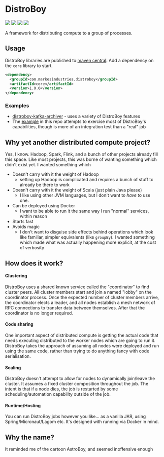 
# DistroBoy
[![][license-badge]][license]
[![][docs-badge]][docs]
[![][maven-badge]][maven]
[![][docker-coordinator-badge]][docker-coordinator]

A framework for distributing compute to a group of processes.

## Usage

DistroBoy libraries are published to [maven central][maven]. Add a dependency on the `core` library to start.
```xml
<dependency>
  <groupId>com.markosindustries.distroboy</groupId>
  <artifactId>core</artifactId>
  <version>1.0.0</version>
</dependency>
```

### Examples

- [distroboy-kafka-archiver](https://github.com/MarkOSIndustries/distroboy-kafka-archiver) - uses a variety of DistroBoy features 
- The [example](./example/src/main/java/com/markosindustries/distroboy/example/Main.java) in this repo attempts to exercise most of DistroBoy's capabilities, though is more of an integration test than a "real" job 


## Why yet another distributed compute project?
Yes, I know. Hadoop, Spark, Flink, and a bunch of other projects already fill this space.
Like most projects, this was borne of wanting something which didn't exist yet.
I wanted something which
- Doesn't carry with it the weight of Hadoop
  - setting up Hadoop is complicated and requires a bunch of stuff to already be there to work
- Doesn't carry with it the weight of Scala (just plain Java please)
  - I like using other JVM languages, but I don't want to *have* to use one.
- Can be deployed using Docker
  - I want to be able to run it the same way I run "normal" services, within reason
- Starts fast
- Avoids magic
  - I don't want to disguise side effects behind operations which look like familiar, simpler equivalents (like `groupBy`). I wanted something which made what was actually happening more explicit, at the cost of verbosity 

## How does it work?

#### Clustering
DistroBoy uses a shared known service called the "coordinator" to find cluster peers.
All cluster members start and join a named "lobby" on the coordinator process. Once the expected number of cluster members arrive, the coordinator elects a leader, and all nodes establish a mesh network of RPC connections to transfer data between themselves. After that the coordinator is no longer required.

#### Code sharing
One important aspect of distributed compute is getting the actual code that needs executing distributed to the worker nodes which are going to run it. DistroBoy takes the approach of assuming all nodes were deployed and run using the same code, rather than  trying to do anything fancy with code serialisation.

#### Scaling
DistroBoy doesn't attempt to allow for nodes to dynamically join/leave the cluster. It assumes a fixed cluster composition throughout the job. The intent is that if a node dies, the job is restarted by some scheduling/automation capability outside of the job.  

#### Runtime/Hosting
You can run DistroBoy jobs however you like... as a vanilla JAR, using Spring/Micronaut/Lagom etc. It's designed with running via Docker in mind.

## Why the name?
It reminded me of the cartoon AstroBoy, and seemed inoffensive enough



[license-badge]:https://img.shields.io/github/license/MarkOSIndustries/distroboy
[license]:LICENSE

[docs-badge]:https://javadoc.io/badge2/com.markosindustries.distroboy/core/javadoc.svg
[docs]:https://www.javadoc.io/doc/com.markosindustries.distroboy

[maven-badge]:https://img.shields.io/maven-central/v/com.markosindustries.distroboy/core
[maven]:https://central.sonatype.com/search?namespace=com.markosindustries.distroboy

[docker-coordinator-badge]:https://img.shields.io/docker/v/markosindustries/distroboy-coordinator?sort=semver&logo=docker&label=docker%20(coordinator)
[docker-coordinator]:https://hub.docker.com/r/markosindustries/distroboy-coordinator/tags
